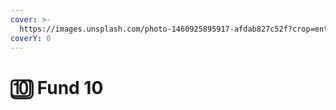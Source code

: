```yaml
---
cover: >-
  https://images.unsplash.com/photo-1460925895917-afdab827c52f?crop=entropy&cs=srgb&fm=jpg&ixid=M3wxOTcwMjR8MHwxfHNlYXJjaHwzfHxmdW5kfGVufDB8fHx8MTY5NzQ5MDY3OXww&ixlib=rb-4.0.3&q=85
coverY: 0
---
```


# 🔟 Fund 10

